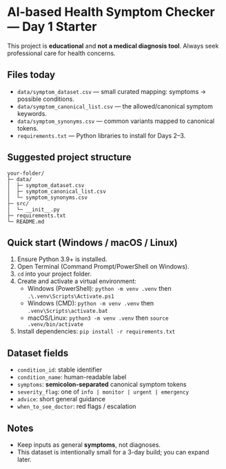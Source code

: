 # AI-based Health Symptom Checker — Day 1 Starter

This project is **educational** and **not a medical diagnosis tool**. Always seek professional care for health concerns.

## Files today
- `data/symptom_dataset.csv` — small curated mapping: symptoms -> possible conditions.
- `data/symptom_canonical_list.csv` — the allowed/canonical symptom keywords.
- `data/symptom_synonyms.csv` — common variants mapped to canonical tokens.
- `requirements.txt` — Python libraries to install for Days 2–3.

## Suggested project structure
```text
your-folder/
├─ data/
│  ├─ symptom_dataset.csv
│  ├─ symptom_canonical_list.csv
│  └─ symptom_synonyms.csv
├─ src/
│  └─ __init__.py
├─ requirements.txt
└─ README.md
```

## Quick start (Windows / macOS / Linux)
1. Ensure Python 3.9+ is installed.
2. Open Terminal (Command Prompt/PowerShell on Windows).
3. `cd` into your project folder.
4. Create and activate a virtual environment:
   - Windows (PowerShell): `python -m venv .venv` then `.\.venv\Scripts\Activate.ps1`
   - Windows (CMD): `python -m venv .venv` then `.venv\Scripts\activate.bat`
   - macOS/Linux: `python3 -m venv .venv` then `source .venv/bin/activate`
5. Install dependencies: `pip install -r requirements.txt`

## Dataset fields
- `condition_id`: stable identifier
- `condition_name`: human-readable label
- `symptoms`: **semicolon-separated** canonical symptom tokens
- `severity_flag`: one of `info | monitor | urgent | emergency`
- `advice`: short general guidance
- `when_to_see_doctor`: red flags / escalation

## Notes
- Keep inputs as general **symptoms**, not diagnoses.
- This dataset is intentionally small for a 3-day build; you can expand later.
